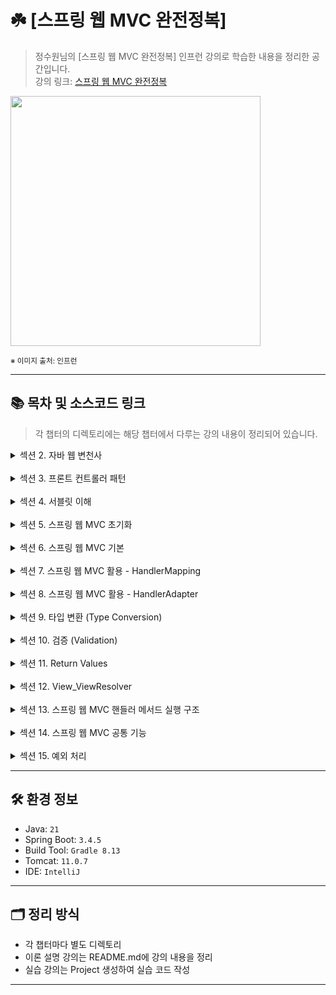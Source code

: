 # ☘️ [스프링 웹 MVC 완전정복]

> 정수원님의 [스프링 웹 MVC 완전정복] 인프런 강의로 학습한 내용을 정리한 공간입니다.  
> 강의 링크: [스프링 웹 MVC 완전정복](https://www.inflearn.com/course/%EC%8A%A4%ED%94%84%EB%A7%81-mvc-%EC%99%84%EC%A0%84%EC%A0%95%EB%B3%B5/dashboard)


<img src="https://cdn.inflearn.com/public/files/courses/336964/cover/01jrag4tv09tfazwzs4xpmxxe2?f=avif" width="400px">

<sub>※ 이미지 출처: 인프런</sub>

---

## 📚 목차 및 소스코드 링크

> 각 챕터의 디렉토리에는 해당 챕터에서 다루는 강의 내용이 정리되어 있습니다.

<details>
<summary>섹션 2. 자바 웹 변천사</summary>
<div markdown="1">

| 강의               | 디렉토리 경로                                          |
|------------------|--------------------------------------------------|
| 서블릿 방식 - Servlet | [section02/servlet](section02/servlet/README.md) |
| 모델 1 방식 - JSP    | [section02/jsp](section02/jsp/README.md)         |
| 모델 2 방식 - MVC    | [section02/mvc](section02/mvc/README.md)         |

</div>
</details>
<br/>
<details>
<summary>섹션 3. 프론트 컨트롤러 패턴</summary>
<div markdown="1">

| 강의             | 디렉토리 경로                                                            |
|----------------|--------------------------------------------------------------------|
| 프론트 컨트롤러 패턴 이해 | [section03/front-controller](section03/front-controller/README.md) |
| 스프링 MVC 간단 예제  | [section03/spring-mvc](section03/spring-mvc)                       |

</div>
</details>
<br/>
<details>
<summary>섹션 4. 서블릿 이해</summary>
<div markdown="1">

| 강의                        | 디렉토리 경로                                                                                |
|---------------------------|----------------------------------------------------------------------------------------|
| 서블릿(Servlet)              | [section04/servlet](section04/servlet/README.md)                                       |
| HttpServletRequest        | [section04/httpServletRequest](section04/httpServletRequest/README.md)                 |
| HttpServletRequest 기본     | [section04/httpServletRequestBasic](section04/httpServletRequestBasic/README.md)       |
| HttpServletRequest 요청 처리  | [section04/httpServletRequestProcess](section04/httpServletRequestProcess/README.md)   |
| HttpServletResponse       | [section04/httpServletResponse](section04/httpServletResponse/README.md)               |
| HttpServletResponse 응답 처리 | [section04/httpServletResponseProcess](section04/httpServletResponseProcess/README.md) |

</div>
</details>
<br/>
<details>
<summary>섹션 5. 스프링 웹 MVC 초기화</summary>
<div markdown="1">

| 강의                            | 디렉토리 경로                                                              |
|-------------------------------|----------------------------------------------------------------------|
| 서블릿 컨테이너 및 스프링 컨테이너 (1) ~ (2) | [section05/servlet-container](section05/servlet-container/README.md) |
| 초기화 클래스들                      | [section05/init-classes](section05/init-classes/README.md)           |

</div>
</details>
<br/>
<details>
<summary>섹션 6. 스프링 웹 MVC 기본</summary>
<div markdown="1">

| 강의                            | 디렉토리 경로                                                                            |
|-------------------------------|------------------------------------------------------------------------------------|
| 아키텍처 이해 (1) ~ (2)             | [section06/architecture](section06/architecture/README.md)                         |
| DispatcherServlet 개요          | [section06/dispatcherServlet](section06/dispatcherServlet/README.md)               |
| DispatcherServlet 초기화 및 요청 처리 | [section06/dispatcherServletProcess](section06/dispatcherServletProcess/README.md) |

</div>
</details>
<br/>
<details>
<summary>섹션 7. 스프링 웹 MVC 활용 - HandlerMapping</summary>
<div markdown="1">

| 강의                              | 디렉토리 경로                                                                          |
|---------------------------------|----------------------------------------------------------------------------------|
| HandlerMapping 이해               | [section07/handlerMapping](section07/handlerMapping/README.md)                   |
| @RequestMapping (1) ~ (2)       | [section07/requestMapping](section07/requestMapping/README.md)                   |
| @RequestMapping 원리 이해 (1) ~ (2) | [section07/requestMappingPrinciple](section07/requestMappingPrinciple/README.md) |

</div>
</details>
<br/>
<details>
<summary>섹션 8. 스프링 웹 MVC 활용 - HandlerAdapter</summary>
<div markdown="1">

| 강의                                                | 디렉토리 경로                                                                                                                |
|---------------------------------------------------|------------------------------------------------------------------------------------------------------------------------|
| HandlerAdapter 이해                                 | [section08/handlerAdapter](section08/handlerAdapter/README.md)                                                         |
| Method Arguments                                  | [section08/methodArguments](section08/methodArguments/README.md)                                                       |
| 메서드 기본 매개변수                                       | [section08/methodBasicArguments](section08/methodBasicArguments/README.md)                                             |
| @RequestParam (1) ~ (2)                           | [section08/requestParam](section08/requestParam/README.md)                                                             |
| @PathVariable                                     | [section08/pathVariable](section08/pathVariable/README.md)                                                             |
| @ModelAttribute (1) ~ (3)                         | [section08/modelAttribute](section08/modelAttribute/README.md)                                                         |
| HttpEntity_RequestEntity (1) ~ (2)                | [section08/requestEntity](section08/requestEntity/README.md)                                                           |
| @RequestBody                                      | [section08/requestBody](section08/requestBody/README.md)                                                               |
| HttpMessageConverter (1) ~ (2)                    | [section08/httpMessageConverter](section08/httpMessageConverter/README.md)                                             |
| @RequestHeader & @RequestAttribute & @CookieValue | [section08/requestHeader&requestAttribute&cookieValue](section08/requestHeader&requestAttribute&cookieValue/README.md) |
| Model                                             | [section08/model](section08/model/README.md)                                                                           |
| @SessionAttributes (1) ~ (2)                      | [section08/sessionAttributes](section08/sessionAttributes/README.md)                                                   |
| @SessionAttribute                                 | [section08/sessionAttribute](section08/sessionAttribute/README.md)                                                     |
| RedirectAttributes & Flash Attributes (1) ~ (2)   | [section08/redirectAttributes&flashAttributes](section08/redirectAttributes&flashAttributes/README.md)                 |
| 바인딩 - DataBinder (1) ~ (2)                        | [section08/dataBinder](section08/dataBinder/README.md)                                                                 |
| @InitBinder                                       | [section08/initBinder](section08/initBinder/README.md)                                                                 |

</div>
</details>
<br/>
<details>
<summary>섹션 9. 타입 변환 (Type Conversion)</summary>
<div markdown="1">

| 강의                                      | 디렉토리 경로                                                                                                      |
|-----------------------------------------|--------------------------------------------------------------------------------------------------------------|
| 개요                                      | [section09/intro](section09/intro/README.md)                                                                 |
| Converter                               | [section09/converter](section09/converter/README.md)                                                         |
| ConverterFactory & ConditionalConverter | [section09/converterFactory&conditionalConverter](section09/converterFactory&conditionalConverter/README.md) |
| ConversionService                       | [section09/conversionService](section09/conversionService/README.md)                                         |
| Converter 스프링 적용                        | [section09/converterSpring](section09/converterSpring/README.md)                                             |
| 바인딩과 타입 변환 관계 (1) ~ (2)                 | [section09/binding](section09/binding/README.md)                                                             |
| Formatter                               | [section09/formatter](section09/formatter/README.md)                                                         |
| FormattingConversionService             | [section09/formattingConversionService](section09/formattingConversionService/README.md)                     |
| Formatter 스프링 적용                        | [section09/formatterSpring](section09/formatterSpring/README.md)                                             |
| 어노테이션 기반 포매팅 (1) ~ (2)                  | [section09/annotationFormatting](section09/annotationFormatting/README.md)                                   |

</div>
</details>
<br/>
<details>
<summary>섹션 10. 검증 (Validation)</summary>
<div markdown="1">

| 강의                                                   | 디렉토리 경로                                                                                |
|------------------------------------------------------|----------------------------------------------------------------------------------------|
| 개요                                                   | [section10/intro](section10/intro/README.md)                                           |
| BindingResult 기본 (1) ~ (2)                           | [section10/bindingResult](section10/bindingResult/README.md)                           |
| BindingResult 사용자 정의 오류 추가 - FieldError, ObjectError | [section10/bindingResultCustomError](section10/bindingResultCustomError/README.md)     |
| BindingResult 입력 값 보존하기                              | [section10/bindingResultInput](section10/bindingResultInput/README.md)                 |
| BindingResult 와 MessageSource 연동 (1)                 | [section10/messageSource1](section10/messageSource1/README.md)                         |
| BindingResult 와 MessageSource 연동 (2) ~ (3)           | [section10/messageSource2](section10/messageSource2/README.md)                         |
| Validator (1) ~ (2)                                  | [section10/validator](section10/validator/README.md)                                   |
| Bean Validation 개요                                   | [section10/beanValidation](section10/beanValidation/README.md)                         |
| Java Bean Validation + Spring 통합 (1) ~ (3)           | [section10/springBeanValidation](section10/springBeanValidation/README.md)             |
| Bean Validation MessageSource 연동                     | [section10/messageSource](section10/messageSource/README.md)                           |
| 커스텀 검증 어노테이션 구현하기                                    | [section10/customValidationAnnotation](section10/customValidationAnnotation/README.md) |

</div>
</details>
<br/>
<details>
<summary>섹션 11. Return Values</summary>
<div markdown="1">

| 강의                | 디렉토리 경로                                                        |
|-------------------|----------------------------------------------------------------|
| Return Values 개요  | [section11/returnValues](section11/returnValues/README.md)     |
| @ResponseBody     | [section11/responseBody](section11/responseBody/README.md)     |
| ResponseEntity<T> | [section11/responseEntity](section11/responseEntity/README.md) |

</div>
</details>
<br/>
<details>
<summary>섹션 12. View_ViewResolver</summary>
<div markdown="1">

| 강의                | 디렉토리 경로                                                    |
|-------------------|------------------------------------------------------------|
| View_ViewResolver | [section12/viewResolver](section12/viewResolver/README.md) |
| Thymeleaf         | [section12/thymeleaf](section12/thymeleaf/README.md)       |

</div>
</details>
<br/>
<details>
<summary>섹션 13. 스프링 웹 MVC 핸들러 메서드 실행 구조</summary>
<div markdown="1">

| 강의                      | 디렉토리 경로                                                              |
|-------------------------|----------------------------------------------------------------------|
| 자바 리플렉션 이해              | [section13/reflection](section13/reflection/README.md)               |
| 자바 리플렉션 실전 예제 (1) ~ (2) | [section13/reflectionExample](section13/reflectionExample/README.md) |
| 핸들러 메서드 호출 원리 (1) ~ (2) | [section13/handlerMethod](section13/handlerMethod/README.md)         |
| 메서드 파라미터 실행 구조 이해       | [section13/methodParameter](section13/methodParameter/README.md)     |

</div>
</details>
<br/>
<details>
<summary>섹션 14. 스프링 웹 MVC 공통 기능</summary>
<div markdown="1">

| 강의                          | 디렉토리 경로                                                            |
|-----------------------------|--------------------------------------------------------------------|
| 인터셉터(Interceptor) (1) ~ (3) | [section14/interceptor](section14/interceptor/README.md)           |
| @ControllerAdvice (1) ~ (2) | [section14/controllerAdvice](section14/controllerAdvice/README.md) |

</div>
</details>
<br/>
<details>
<summary>섹션 15. 예외 처리</summary>
<div markdown="1">

| 강의                       | 디렉토리 경로                                                                            |
|--------------------------|------------------------------------------------------------------------------------|
| 서블릿 예외 처리                | [section15/servletExceptionHandling](section15/servletExceptionHandling/README.md) |
| WAS 표준 오류 정책 - ErrorPage | [section15/wasErrorPage](section15/wasErrorPage/README.md)                         |

</div>
</details>

---

## 🛠️ 환경 정보

- Java: `21`
- Spring Boot: `3.4.5`
- Build Tool: `Gradle 8.13`
- Tomcat: `11.0.7`
- IDE: `IntelliJ`

---

## 🗂️ 정리 방식

- 각 챕터마다 별도 디렉토리
- 이론 설명 강의는 README.md에 강의 내용을 정리
- 실습 강의는 Project 생성하여 실습 코드 작성

---


